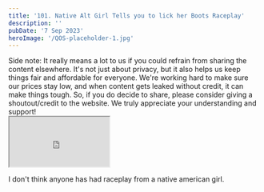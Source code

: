 ```yaml
---
title: '101. Native Alt Girl Tells you to lick her Boots Raceplay'
description: ''
pubDate: '7 Sep 2023'
heroImage: '/QOS-placeholder-1.jpg'
---
```

<div class="video_paragraph_header"> Side note: It really means a lot to us if you could refrain from sharing the content elsewhere. It's not just about privacy, but it also helps us keep things fair and affordable for everyone. We're working hard to make sure our prices stay low, and when content gets leaked without credit, it can make things tough. So, if you do decide to share, please consider giving a shoutout/credit to the website. We truly appreciate your understanding and support!</div>

<iframe src="https://drive.google.com/file/d/1KiOTFt6AO9v7vFxFkXemLB-gmF2rDm4s/preview" width="200" height="100" allow="autoplay" allowfullscreen="allowfullscreen"></iframe>

I don't think anyone has had raceplay from a native american girl.
<br>
<br>
<!---<a class="read_more" href="https://drive.google.com/file/d/1KiOTFt6AO9v7vFxFkXemLB-gmF2rDm4s/view?usp=sharing">Download</a>--->